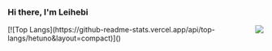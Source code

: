 ### Hi there, I'm Leihebi

<img align="right" src= "https://github-readme-stats.vercel.app/api?username=hetuno&show_icons=true&icon_color=00CED1&text_color=EEE9E9&bg_color=1C1C1C&hide_title=true" >
[![Top Langs](https://github-readme-stats.vercel.app/api/top-langs/hetuno&layout=compact)]()
